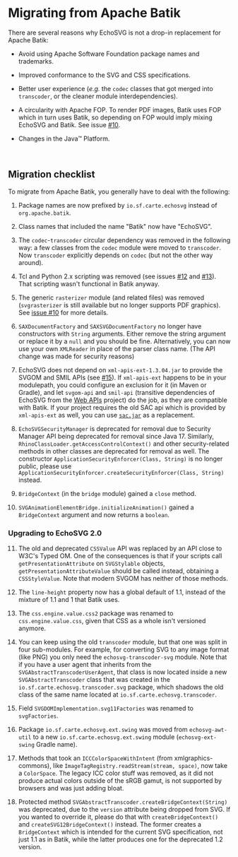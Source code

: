 # Migrating from Apache Batik

 There are several reasons why EchoSVG is not a drop-in replacement for Apache
Batik:

- Avoid using Apache Software Foundation package names and trademarks.

- Improved conformance to the SVG and CSS specifications.

- Better user experience (_e.g._ the `codec` classes that got merged into
  `transcoder`, or the cleaner module interdependencies).

- A circularity with Apache FOP. To render PDF images, Batik uses FOP which in
  turn uses Batik, so depending on FOP would imply mixing EchoSVG and Batik. See
  issue [#10](https://github.com/css4j/echosvg/issues/10).

- Changes in the Java™ Platform.

<br/>

## Migration checklist

 To migrate from Apache Batik, you generally have to deal with the following:

1) Package names are now prefixed by `io.sf.carte.echosvg` instead of
   `org.apache.batik`.

2) Class names that included the name "Batik" now have "EchoSVG".

3) The `codec`-`transcoder` circular dependency was removed in the following way:
   a few classes from the `codec` module were moved to `transcoder`. Now
   `transcoder` explicitly depends on `codec` (but not the other way around).

4) Tcl and Python 2.x scripting was removed (see issues [#12](https://github.com/css4j/echosvg/issues/12)
   and [#13](https://github.com/css4j/echosvg/issues/13)). That scripting wasn't
   functional in Batik anyway.

5) The generic `rasterizer` module (and related files) was removed (`svgrasterizer`
   is still available but no longer supports PDF graphics). See [issue #10](https://github.com/css4j/echosvg/issues/10)
   for more details.

6) `SAXDocumentFactory` and `SAXSVGDocumentFactory` no longer have constructors
   with `String` arguments. Either remove the string argument or replace it by a
   `null` and you should be fine. Alternatively, you can now use your own
   `XMLReader` in place of the parser class name. (The API change was made for
   security reasons)

7) EchoSVG does not depend on `xml-apis-ext-1.3.04.jar` to provide the SVGOM and
   SMIL APIs (see [#15](https://github.com/css4j/echosvg/issues/15)).
   If `xml-apis-ext` happens to be in your modulepath, you could configure an
   exclusion for it (in Maven or Gradle), and let `svgom-api` and `smil-api`
   (transitive dependencies of EchoSVG from the [Web APIs](https://github.com/css4j/web-apis)
   project) do the job, as they are compatible with Batik. If your project
   requires the old SAC api which is provided by `xml-apis-ext` as well, you can
   use [`sac.jar`](https://mvnrepository.com/artifact/org.w3c.css/sac) as a
   replacement.

8) `EchoSVGSecurityManager` is deprecated for removal due to Security Manager
   API being deprecated for removal since Java 17. Similarly,
   `RhinoClassLoader.getAccessControlContext()` and other security-related
   methods in other classes are deprecated for removal as well. The constructor
   `ApplicationSecurityEnforcer(Class, String)` is no longer public, please use
   `ApplicationSecurityEnforcer.createSecurityEnforcer(Class, String)` instead.

9) `BridgeContext` (in the `bridge` module) gained a `close` method.

10) `SVGAnimationElementBridge.initializeAnimation()` gained a `BridgeContext`
   argument and now returns a `boolean`.

### Upgrading to EchoSVG 2.0

11) The old and deprecated `CSSValue` API was replaced by an API close to W3C's
   Typed OM. One of the consequences is that if your scripts call `getPresentationAttribute`
   on `SVGStylable` objects, `getPresentationAttributeValue` should be called
   instead, obtaining a `CSSStyleValue`. Note that modern SVGOM has neither of
   those methods.

12) The `line-height` property now has a global default of 1.1, instead of the
   mixture of 1.1 and 1 that Batik uses.

13) The `css.engine.value.css2` package was renamed to `css.engine.value.css`,
   given that CSS as a whole isn't versioned anymore.

14) You can keep using the old `transcoder` module, but that one was split in
   four sub-modules. For example, for converting SVG to any image format (like
   PNG) you only need the `echosvg-transcoder-svg` module. Note that if you have
   a user agent that inherits from the `SVGAbstractTranscoderUserAgent`, that
   class is now located inside a new `SVGAbstractTranscoder` class that was
   created in the `io.sf.carte.echosvg.transcoder.svg` package, which shadows
   the old class of the same name located at `io.sf.carte.echosvg.transcoder`.

15) Field `SVGDOMImplementation.svg11Factories` was renamed to `svgFactories`.

16) Package `io.sf.carte.echosvg.ext.swing` was moved from `echosvg-awt-util` to
   a new `io.sf.carte.echosvg.ext.swing` module (`echosvg-ext-swing` Gradle
   name).

17) Methods that took an `ICCColorSpaceWithIntent` (from xmlgraphics-commons),
   like `ImageTagRegistry.readStream(stream, space)`, now take a `ColorSpace`.
   The legacy ICC color stuff was removed, as it did not produce actual colors
   outside of the sRGB gamut, is not supported by browsers and was just adding bloat.

18) Protected method `SVGAbstractTranscoder.createBridgeContext(String)` was
   deprecated, due to the `version` attribute being dropped from SVG. If you
   wanted to override it, please do that with `createBridgeContext()` and
   `createSVG12BridgeContext()` instead. The former creates a `BridgeContext`
   which is intended for the current SVG specification, not just 1.1 as in Batik,
   while the latter produces one for the deprecated 1.2 version.
